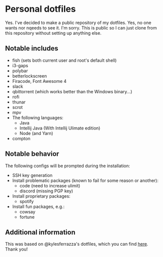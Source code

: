 # Personal dotfiles

Yes. I've decided to make a public repository of my dotfiles. Yes, no one wants
nor nqeeds to see it. I'm sorry. This is public so I can just clone from this
repository without setting up anything else.

## Notable includes
- fish (sets both current user and root's default shell)
- i3-gaps
- polybar
- betterlockscreen
- Firacode, Font Awesome 4
- slack
- qbittorrent (which works better than the Windows binary...)
- rofi
- thunar
- scrot
- mpv
- The following languages:
  - Java
  - Intellij Java (With Intellij Ulimate edition)
  - Node (and Yarn)
- compton

## Notable behavior
The following configs will be prompted during the installation:
- SSH key generation
- Install problematic packages (known to fail for some reason or another):
  - code (need to increase ulimit)
  - discord (missing PGP key)
- Install proprietary packages:
  - spotify
- Install fun packages, e.g.:
  - cowsay
  - fortune
   
## Additional information
This was based on @kylesferrazza's dotfiles, which you can find [here][kyle].
Thank you!

[kyle]: https://github.com/kylesferrazza/dot